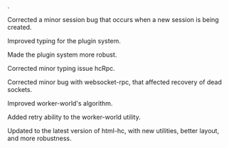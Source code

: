 .

Corrected a minor session bug that occurs when a new session is being created.

Improved typing for the plugin system.

Made the plugin system more robust.

Corrected minor typing issue hcRpc.

Corrected minor bug with websocket-rpc, that affected recovery of dead sockets.

Improved worker-world's algorithm.

Added retry ability to the worker-world utility.

Updated to the latest version of html-hc, with new utilities, better layout, and more robustness.